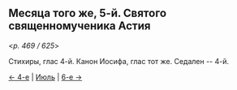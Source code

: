 
## Месяца того же, 5-й. Святого священномученика Астия

<*p. 469 / 625*>

Стихиры, глас 4-й. Канон Иосифа, глас тот же. Седален -- 4-й. 

[← 4-е](07_04_EUR.ru.md) | [Июль](README.md#5-й) | [6-е →](07_06_EUR.ru.md)
